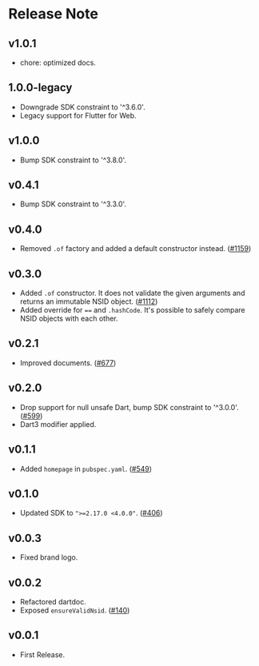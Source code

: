 # Release Note

## v1.0.1

- chore: optimized docs.

## 1.0.0-legacy

- Downgrade SDK constraint to '^3.6.0'.
- Legacy support for Flutter for Web.

## v1.0.0

- Bump SDK constraint to '^3.8.0'.

## v0.4.1

- Bump SDK constraint to '^3.3.0'.

## v0.4.0

- Removed `.of` factory and added a default constructor instead. ([#1159](https://github.com/myConsciousness/atproto.dart/issues/1159))

## v0.3.0

- Added `.of` constructor. It does not validate the given arguments and returns an immutable NSID object. ([#1112](https://github.com/myConsciousness/atproto.dart/issues/1112))
- Added override for `==` and `.hashCode`. It's possible to safely compare NSID objects with each other.

## v0.2.1

- Improved documents. ([#677](https://github.com/myConsciousness/atproto.dart/issues/677))

## v0.2.0

- Drop support for null unsafe Dart, bump SDK constraint to '^3.0.0'. ([#599](https://github.com/myConsciousness/atproto.dart/issues/599))
- Dart3 modifier applied.

## v0.1.1

- Added `homepage` in `pubspec.yaml`. ([#549](https://github.com/myConsciousness/atproto.dart/issues/549))

## v0.1.0

- Updated SDK to `">=2.17.0 <4.0.0"`. ([#406](https://github.com/myConsciousness/atproto.dart/issues/406))

## v0.0.3

- Fixed brand logo.

## v0.0.2

- Refactored dartdoc.
- Exposed `ensureValidNsid`. ([#140](https://github.com/myConsciousness/atproto.dart/issues/140))

## v0.0.1

- First Release.

